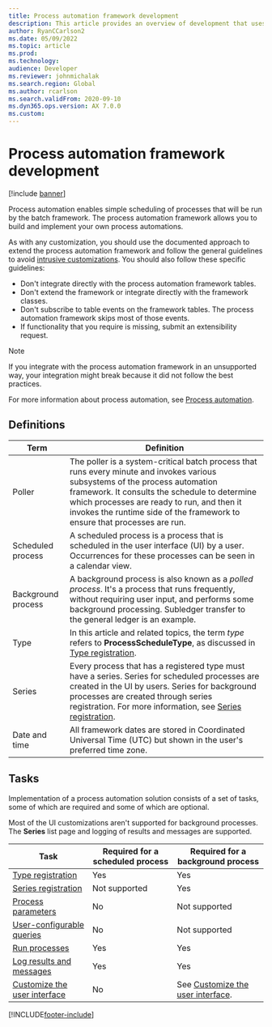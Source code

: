 ```yaml
---
title: Process automation framework development
description: This article provides an overview of development that uses the process automation framework.
author: RyanCCarlson2
ms.date: 05/09/2022
ms.topic: article
ms.prod: 
ms.technology: 
audience: Developer
ms.reviewer: johnmichalak
ms.search.region: Global
ms.author: rcarlson
ms.search.validFrom: 2020-09-10
ms.dyn365.ops.version: AX 7.0.0
ms.custom: 
---
```


# Process automation framework development

[!include [banner](../includes/banner.md)]

Process automation enables simple scheduling of processes that will be run by the batch framework. The process automation framework allows you to build and implement your own process automations.

As with any customization, you should use the documented approach to extend the process automation framework and follow the general guidelines to avoid [intrusive customizations](../extensibility/intrusive-customizations.md). You should also follow these specific guidelines:

- Don't integrate directly with the process automation framework tables.
- Don't extend the framework or integrate directly with the framework classes.
- Don't subscribe to table events on the framework tables. The process automation framework skips most of those events.
- If functionality that you require is missing, submit an extensibility request.

> [!NOTE]
> If you integrate with the process automation framework in an unsupported way, your integration might break because it did not follow the best practices.

For more information about process automation, see [Process automation](../sysadmin/process-automation.md).

## Definitions

| Term               | Definition |
|--------------------|------------|
| Poller             | The poller is a system-critical batch process that runs every minute and invokes various subsystems of the process automation framework. It consults the schedule to determine which processes are ready to run, and then it invokes the runtime side of the framework to ensure that processes are run. |
| Scheduled process  | A scheduled process is a process that is scheduled in the user interface (UI) by a user. Occurrences for these processes can be seen in a calendar view. |
| Background process | A background process is also known as a *polled process*. It's a process that runs frequently, without requiring user input, and performs some background processing. Subledger transfer to the general ledger is an example. |
| Type               | In this article and related topics, the term *type* refers to **ProcessScheduleType**, as discussed in [Type registration](type-registration.md). |
| Series             | Every process that has a registered type must have a series. Series for scheduled processes are created in the UI by users. Series for background processes are created through series registration. For more information, see [Series registration](series-registration.md). |
| Date and time      | All framework dates are stored in Coordinated Universal Time (UTC) but shown in the user's preferred time zone. |

## Tasks

Implementation of a process automation solution consists of a set of tasks, some of which are required and some of which are optional.

Most of the UI customizations aren't supported for background processes. The **Series** list page and logging of results and messages are supported.

| Task                                                | Required for a scheduled process | Required for a background process |
|-----------------------------------------------------|----------------------------------|-----------------------------------|
| [Type registration](type-registration.md)           | Yes | Yes |
| [Series registration](series-registration.md)       | Not supported | Yes |
| [Process parameters](process-parameters.md)         | No | Not supported |
| [User-configurable queries](user-queries.md)        | No | Not supported |
| [Run processes](run-process.md)                     | Yes | Yes |
| [Log results and messages](log-results.md)          | Yes | Yes |
| [Customize the user interface](ui-customization.md) | No | See [Customize the user interface](ui-customization.md). |


[!INCLUDE[footer-include](../../../includes/footer-banner.md)]

